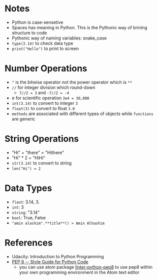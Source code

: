 Notes
===
- Python is case-sensetive
- Spaces has meaning in Python.  This is the Pythonic way of brining structure to code
- Pythonic way of naming variables: snake_case
- ```type(3.14)``` to check data type
- ```print("Hello")``` to print to screen

Number Operations
===
- ```^``` is the bitwise operator not the power operator which is ```**```
- ```//``` for integer division which round-down
  - ```7//2 = 3``` and ```-7//2 = -4``` 
- e for scientific operation ```3e4 = 30,000```
- ```int(3.14)``` to convert to integer ```3```
- ```float(3)``` to convert to float ```3.0```
- ```methods``` are associated with different types of objects while ```functions``` are generic

String Operations
===
- "Hi" + "there" = "Hithere"
- "Hi" * 2 = "HiHi"
- ```str(3.14)``` to convert to string
- ```len("Hi") = 2```

Data Types
===
- ```flaot```: 3.14, 3.
- ```int```: 3
- ```string```: "3.14"
- ```bool```: True, False
- ```"amin alashim".**title**() > Amin Alhashim```

References
===
- Udacity: Introduction to Python Programming
- [PEP 8 -- Style Guide for Python Code](https://www.python.org/dev/peps/pep-0008/)
  - you can use atom package [linter-python-pep8](https://atom.io/packages/linter-python-pep8) to use pep8 within your own programming environment in the Atom text editor
